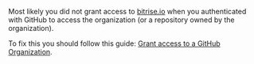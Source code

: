 Most likely you did not grant access to [bitrise.io](https://www.bitrise.io) when you authenticated
with GitHub to access the organization (or a repository owned by the organization).

To fix this you should follow this guide: [Grant access to a GitHub Organization](/docs/faq/grant-access-to-github-organization.md).
